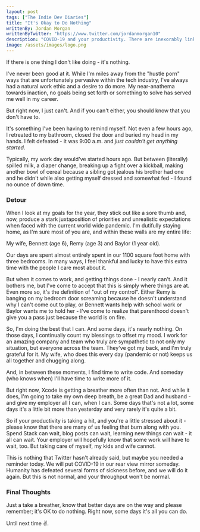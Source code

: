 ```yaml
---
layout: post
tags: ["The Indie Dev Diaries"]
title: "It's Okay to Do Nothing"
writtenBy: Jordan Morgan
writtenByTwitter: "https://www.twitter.com/jordanmorgan10"
description: "COVID-19 and your productivity. There are inexorably linked, so let's talk about it."
image: /assets/images/logo.png
---
```


If there is one thing I don't like doing - it's nothing.

I've never been good at it. While I'm miles away from the "hustle porn" ways that are unfortunately pervasive within the tech industry, I've always had a natural work ethic and a desire to do more. My near-anathema towards inaction, no goals being set forth or something to solve has served me well in my career.

But right now, I just can't. And if you can't either, you should know that you don't have to.

It's something I've been having to remind myself. Not even a few hours ago, I retreated to my bathroom, closed the door and buried my head in my hands. I felt defeated - it was 9:00 a.m. and _just couldn't get anything started_. 

Typically, my work day would've started hours ago. But between (literally) spilled milk, a diaper change, breaking up a fight over a kickball, making another bowl of cereal because a sibling got jealous his brother had one and he didn't while also getting myself dressed and somewhat fed - I found no ounce of down time.

### Detour

When I look at my goals for the year, they stick out like a sore thumb and, now, produce a stark juxtaposition of priorities and unrealistic expectations when faced with the current world wide pandemic. I'm dutifully staying home, as I'm sure most of you are, and within these walls are my entire life:

My wife, Bennett (age 6), Remy (age 3) and Baylor (1 year old). 

Our days are spent almost entirely spent in our 1100 square foot home with three bedrooms. In many ways, I feel thankful and lucky to have this extra time with the people I care most about it.

But when it comes to work, and getting things done - I nearly can't. And it bothers me, but I've come to accept that this is simply where things are at. Even more so, it's the definition of "out of my control". Either Remy is banging on my bedroom door screaming because he doesn't understand why I can't come out to play, or Bennett wants help with school work or Baylor wants me to hold her - I've come to realize that parenthood doesn't give you a pass just because the world is on fire.

So, I'm doing the best that I can. And some days, it's nearly nothing. On those days, I continually count my blessings to offset my mood. I work for an amazing company and team who truly are sympathetic to not only my situation, but everyone across the team. They've got my back, and I'm truly grateful for it. My wife, who does this every day (pandemic or not) keeps us all together and chugging along.

And, in between these moments, I find time to write code. And someday (who knows when) I'll have time to write more of it.

But right now, Xcode is getting a breather more often than not. And while it does, I'm going to take my own deep breath, be a great Dad and husband - and give my employer all I can, when I can. Some days that's not a lot, some days it's a little bit more than yesterday and very rarely it's quite a bit.

So if your productivity is  taking a hit, and you're a little stressed about it - please know that there are many of us feeling that burn along with you. Spend Stack can wait, blog posts can wait, learning new things can wait - it all can wait. Your employer will hopefully know that some work will have to wait, too. But taking care of myself, my kids and wife cannot.

This is nothing that Twitter hasn't already said, but maybe you needed a reminder today. We will put COVID-19 in our rear view mirror someday. Humanity has defeated several forms of sickness before, and we will do it again. But this is not normal, and your throughput won't be normal. 

### Final Thoughts
Just a take a breather, know that better days are on the way and please remember; it's OK to do nothing. Right now, some days it's all you can do.

Until next time ✌️.